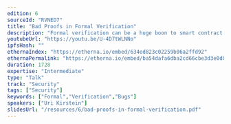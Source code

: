 ```yaml
---
edition: 6
sourceId: "RVNED7"
title: "Bad Proofs in Formal Verification"
description: "Formal verification can be a huge boon to smart contract security as it checks all possible execution paths. Unfortunately, even verified code can be faulty if the formal specification contains mistakes. \"Bad\" proofs can lead to false confidence in the code and premature deployment. This talk will discuss different types of \"bad\" proofs and how to avoid them."
youtubeUrl: "https://youtu.be/U-4D7tWLNNo"
ipfsHash: ""
ethernaIndex: "https://etherna.io/embed/634ed823c02259b06a2ffd92"
ethernaPermalink: "https://etherna.io/embed/ba54dafa6dba2cd66cbe3d3e0d83865a9ed085f309a54c890890ef523bd71c1a"
duration: 1728
expertise: "Intermediate"
type: "Talk"
track: "Security"
tags: ["Security"]
keywords: ["Formal","Verification","Bugs"]
speakers: ["Uri Kirstein"]
slidesUrl: "/resources/6/bad-proofs-in-formal-verification.pdf"
---
```

